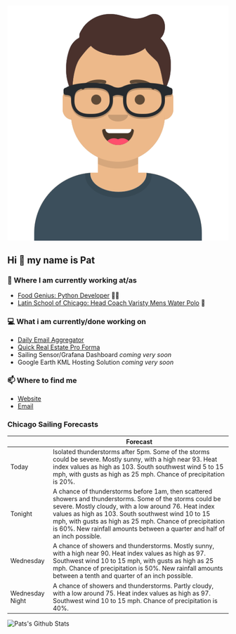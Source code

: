[![Social banner for p-j-falconer](https://raw.githubusercontent.com/P-J-FALCONER/P-J-FALCONER/master/assets/avataaars.svg)](https://patfalconer.com/)
## Hi :wave: my name is Pat

### 💼 Where I am currently working at/as
- [Food Genius: Python Developer](https://getfoodgenius.com/) 🍔🐍
- [Latin School of Chicago: Head Coach Varisty Mens Water Polo](https://www.latinschool.org/) 🤽


### 💻 What i am currently/done working on
 - [Daily Email Aggregator](https://github.com/P-J-FALCONER/dott_daily_mail)
 - [Quick Real Estate Pro Forma](https://github.com/P-J-FALCONER/henry)
 - Sailing Sensor/Grafana Dashboard *coming very soon*
 - Google Earth KML Hosting Solution *coming very soon*

### 📫 Where to find me
 - [Website](https://patfalconer.com/)
 - [Email](mailto:patrick.j.falconer@gmail.com)


### Chicago Sailing Forecasts
|   | Forecast  |
|---|---|
| Today | Isolated thunderstorms after 5pm. Some of the storms could be severe. Mostly sunny, with a high near 93. Heat index values as high as 103. South southwest wind 5 to 15 mph, with gusts as high as 25 mph. Chance of precipitation is 20%. |
| Tonight | A chance of thunderstorms before 1am, then scattered showers and thunderstorms. Some of the storms could be severe. Mostly cloudy, with a low around 76. Heat index values as high as 103. South southwest wind 10 to 15 mph, with gusts as high as 25 mph. Chance of precipitation is 60%. New rainfall amounts between a quarter and half of an inch possible. |
| Wednesday | A chance of showers and thunderstorms. Mostly sunny, with a high near 90. Heat index values as high as 97. Southwest wind 10 to 15 mph, with gusts as high as 25 mph. Chance of precipitation is 50%. New rainfall amounts between a tenth and quarter of an inch possible. |
| Wednesday Night | A chance of showers and thunderstorms. Partly cloudy, with a low around 75. Heat index values as high as 97. Southwest wind 10 to 15 mph. Chance of precipitation is 40%. |

![Pats's Github Stats](https://github-readme-stats.vercel.app/api?username=p-j-falconer&show_icons=true&theme=radical)
